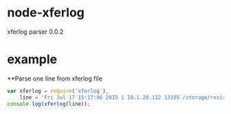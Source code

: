 node-xferlog
============
xferlog parser 0.0.2

example
=======

**Parse one line from xferlog file

```javascript
var xferlog = require('xferlog'),
    line = 'Fri Jul 17 15:17:06 2015 1 10.1.20.112 13335 /storage/resized1/img/archive/photos/auto/photo/13460/1346091/134609123/134609123bl.jpg b _ i r img ftp 0 * c';
console.log(xferlog(line));
```
